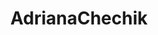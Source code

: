 ---
title: AdrianaChechik
crosslinks:
- Exxxtras
- SloppySeconds
- TSonFM
- Oral_Fixxxation
- IAmA
- Pee
---